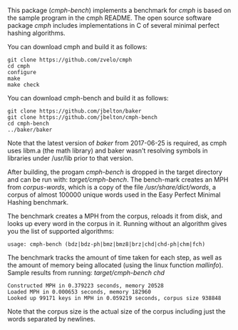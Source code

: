This package (*cmph-bench*) implements a benchmark for *cmph* is based on the sample program in the cmph README.
The open source software package *cmph* includes implementations in C of several minimal perfect hashing algorithms.

You can download cmph and build it as follows:

    git clone https://github.com/zvelo/cmph
    cd cmph
    configure
    make
    make check

You can download cmph-bench and build it as follows:

    git clone https://github.com/jbelton/baker
    git clone https://github.com/jbelton/cmph-bench
    cd cmph-bench
    ../baker/baker
    
Note that the latest version of *baker* from 2017-06-25 is required, as cmph uses libm.a (the math library) and baker wasn't 
resolving symbols in libraries under /usr/lib prior to that version.

After building, the progam *cmph-bench* is dropped in the target directory and can be run with: *target/cmph-bench*. 
The bench-mark creates an MPH from *corpus-words*, which is a copy of the file */usr/share/dict/words*, a corpus of almost 100000
unique words used in the Easy Perfect Minimal Hashing benchmark.

The benchmark creates a MPH from the corpus, reloads it from disk, and looks up every word in the corpus in it. 
Running without an algorithm gives you the list of supported algorithms:

    usage: cmph-bench (bdz|bdz-ph|bmz|bmz8|brz|chd|chd-ph|chm|fch)

The benchmark tracks the amount of time taken for each step, as well as the amount of memory being allocated (using the linux 
function *mallinfo*). Sample results from running: *target/cmph-bench chd*

    Constructed MPH in 0.379223 seconds, memory 20528
    Loaded MPH in 0.000653 seconds, memory 182960
    Looked up 99171 keys in MPH in 0.059219 seconds, corpus size 938848

Note that the corpus size is the actual size of the corpus including just the words separated by newlines. 
